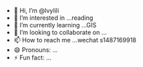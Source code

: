 - 👋 Hi, I’m @lvylili
- 👀 I’m interested in ...reading
- 🌱 I’m currently learning ...GIS
- 💞️ I’m looking to collaborate on ...
- 📫 How to reach me ...wechat s1487169918
- 😄 Pronouns: ...
- ⚡ Fun fact: ...

<!---
lvylili/lvylili is a ✨ special ✨ repository because its `README.md` (this file) appears on your GitHub profile.
You can click the Preview link to take a look at your changes.
--->
